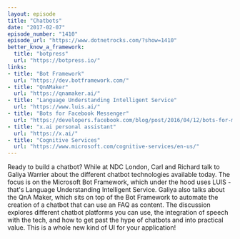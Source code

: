 ```yaml
---
layout: episode
title: "Chatbots"
date: "2017-02-07"
episode_number: "1410"
episode_url: "https://www.dotnetrocks.com/?show=1410"
better_know_a_framework:
  title: "botpress"
  url: "https://botpress.io/"
links:
- title: "Bot Framework"
  url: "https://dev.botframework.com/"
- title: "QnAMaker"
  url: "https://qnamaker.ai/"
- title: "Language Understanding Intelligent Service"
  url: "https://www.luis.ai/"
- title: "Bots for Facebook Messenger"
  url: "https://developers.facebook.com/blog/post/2016/04/12/bots-for-messenger/"
- title: "x.ai personal assistant"
  url: "https://x.ai/"
- title: "Cognitive Services"
  url: "https://www.microsoft.com/cognitive-services/en-us/"
---
```


Ready to build a chatbot? While at NDC London, Carl and Richard talk to Galiya Warrier about the different chatbot technologies available today. The focus is on the Microsoft Bot Framework, which under the hood uses LUIS - that's Language Understanding Intelligent Service. Galiya also talks about the QnA Maker, which sits on top of the Bot Framework to automate the creation of a chatbot that can use an FAQ as content. The discussion explores different chatbot platforms you can use, the integration of speech with the tech, and how to get past the hype of chatbots and into practical value. This is a whole new kind of UI for your application!

